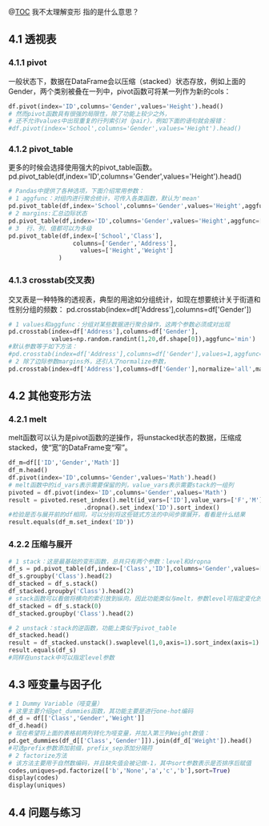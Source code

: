 @[TOC](S4-变形)
我不太理解变形 指的是什么意思？

## 4.1 透视表
### 4.1.1 pivot
一般状态下，数据在DataFrame会以压缩（stacked）状态存放，例如上面的Gender，两个类别被叠在一列中，pivot函数可将某一列作为新的cols：
```python
df.pivot(index='ID',columns='Gender',values='Height').head()
# 然而pivot函数具有很强的局限性，除了功能上较少之外，
# 还不允许values中出现重复的行列索引对（pair），例如下面的语句就会报错：
#df.pivot(index='School',columns='Gender',values='Height').head()
```
### 4.1.2 pivot_table
更多的时候会选择使用强大的pivot_table函数。
pd.pivot_table(df,index='ID',columns='Gender',values='Height').head()
```python
# Pandas中提供了各种选项，下面介绍常用参数：
# 1 aggfunc：对组内进行聚合统计，可传入各类函数，默认为'mean'
pd.pivot_table(df,index='School',columns='Gender',values='Height',aggfunc=['mean','sum']).head()
# 2 margins:汇总边际状态
pd.pivot_table(df,index='ID',columns='Gender',values='Height',aggfunc=['mean','sum'],margins=True).head()
# 3  行、列、值都可以为多级
pd.pivot_table(df,index=['School','Class'],
                  columns=['Gender','Address'],
                    values=['Height','Weight']
              )

```
### 4.1.3 crosstab(交叉表)
交叉表是一种特殊的透视表，典型的用途如分组统计，如现在想要统计关于街道和性别分组的频数：
pd.crosstab(index=df['Address'],columns=df['Gender'])
```python
# 1 values和aggfunc：分组对某些数据进行聚合操作，这两个参数必须成对出现
pd.crosstab(index=df['Address'],columns=df['Gender'],
            values=np.random.randint(1,20,df.shape[0]),aggfunc='min')
#默认参数等于如下方法：
#pd.crosstab(index=df['Address'],columns=df['Gender'],values=1,aggfunc='count')
# 2 除了边际参数margins外，还引入了normalize参数，
pd.crosstab(index=df['Address'],columns=df['Gender'],normalize='all',margins=True)
```
## 4.2 其他变形方法
### 4.2.1 melt
melt函数可以认为是pivot函数的逆操作，将unstacked状态的数据，压缩成stacked，使“宽”的DataFrame变“窄”。
```python
df_m=df[['ID','Gender','Math']]
df_m.head()
df.pivot(index='ID',columns='Gender',values='Math').head()
# melt函数中的id_vars表示需要保留的列，value_vars表示需要stack的一组列
pivoted = df.pivot(index='ID',columns='Gender',values='Math')
result = pivoted.reset_index().melt(id_vars=['ID'],value_vars=['F','M'],value_name='Math')\
                     .dropna().set_index('ID').sort_index()
#检验是否与展开前的df相同，可以分别将这些链式方法的中间步骤展开，看看是什么结果
result.equals(df_m.set_index('ID'))
```
### 4.2.2 压缩与展开
```python
# 1 stack：这是最基础的变形函数，总共只有两个参数：level和dropna
df_s = pd.pivot_table(df,index=['Class','ID'],columns='Gender',values=['Height','Weight'])
df_s.groupby('Class').head(2)
df_stacked = df_s.stack()
df_stacked.groupby('Class').head(2)
# stack函数可以看做将横向的索引放到纵向，因此功能类似与melt，参数level可指定变化的列索引是哪一层（或哪几层，需要列表）
df_stacked = df_s.stack(0)
df_stacked.groupby('Class').head(2)

# 2 unstack：stack的逆函数，功能上类似于pivot_table
df_stacked.head()
result = df_stacked.unstack().swaplevel(1,0,axis=1).sort_index(axis=1)
result.equals(df_s)
#同样在unstack中可以指定level参数

```
## 4.3 哑变量与因子化
```python
# 1 Dummy Variable（哑变量）
# 这里主要介绍get_dummies函数，其功能主要是进行one-hot编码
df_d = df[['Class','Gender','Weight']]
df_d.head()
# 现在希望将上面的表格前两列转化为哑变量，并加入第三列Weight数值：
pd.get_dummies(df_d[['Class','Gender']]).join(df_d['Weight']).head()
#可选prefix参数添加前缀，prefix_sep添加分隔符
# 2 factorize方法
# 该方法主要用于自然数编码，并且缺失值会被记做-1，其中sort参数表示是否排序后赋值
codes,uniques=pd.factorize(['b','None','a','c','b'],sort=True)
display(codes)
display(uniques)
```
## 4.4 问题与练习

